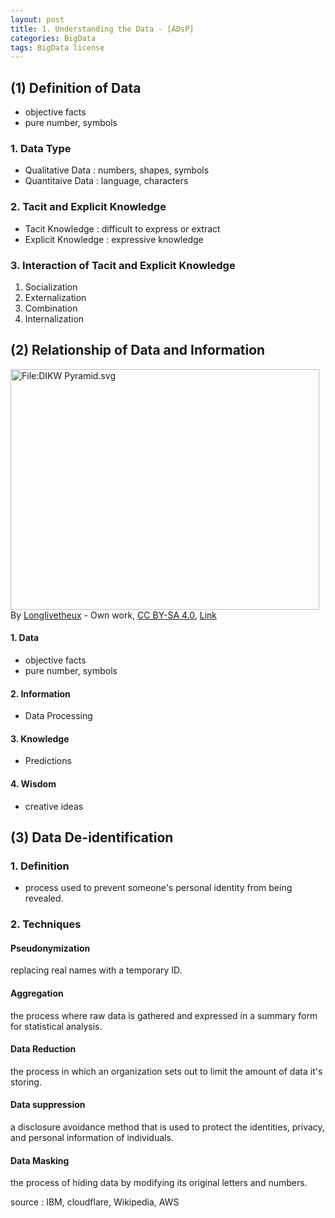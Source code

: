 ```yaml
---
layout: post
title: 1. Understanding the Data - [ADsP]
categories: BigData
tags: BigData license
---
```

## (1) Definition of Data
- objective facts
- pure number, symbols

### 1. Data Type
- Qualitative Data : numbers, shapes, symbols
- Quantitaive Data : language, characters

### 2. Tacit and Explicit Knowledge
- Tacit Knowledge : difficult to express or extract
- Explicit Knowledge : expressive knowledge

### 3. Interaction of Tacit and Explicit Knowledge

1. Socialization  
2. Externalization  
3. Combination  
4. Internalization  

## (2) Relationship of Data and Information
<p><a href="https://commons.wikimedia.org/wiki/File:DIKW_Pyramid.svg#/media/File:DIKW_Pyramid.svg"><img src="https://upload.wikimedia.org/wikipedia/commons/0/06/DIKW_Pyramid.svg" alt="File:DIKW Pyramid.svg" height="385" width="494"></a><br>By <a href="//commons.wikimedia.org/w/index.php?title=User:Longlivetheux&amp;action=edit&amp;redlink=1" class="new" title="User:Longlivetheux (page does not exist)">Longlivetheux</a> - <span class="int-own-work" lang="en">Own work</span>, <a href="https://creativecommons.org/licenses/by-sa/4.0" title="Creative Commons Attribution-Share Alike 4.0">CC BY-SA 4.0</a>, <a href="https://commons.wikimedia.org/w/index.php?curid=37705247">Link</a></p>
  
#### 1. Data
- objective facts
- pure number, symbols  

#### 2. Information
- Data Processing  

#### 3. Knowledge
- Predictions  

#### 4. Wisdom
- creative ideas  

## (3) Data De-identification

### 1. Definition
- process used to prevent someone's personal identity from being revealed.

### 2. Techniques
#### Pseudonymization  
replacing real names with a temporary ID.

#### Aggregation  
the process where raw data is gathered and expressed in a summary form for statistical analysis.

#### Data Reduction
the process in which an organization sets out to limit the amount of data it's storing.

#### Data suppression
a disclosure avoidance method that is used to protect the identities, privacy, and personal information of individuals.

#### Data Masking
the process of hiding data by modifying its original letters and numbers.





source : IBM, cloudflare, Wikipedia, AWS